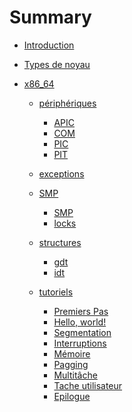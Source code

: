 # Summary

- [Introduction](./introduction.md)
- [Types de noyau](./types-de-kernel.md)

- [x86_64](x86_64/index.md)

  - [périphériques]()
    - [APIC](x86_64/périphériques/APIC.md)
    - [COM](x86_64/périphériques/COM.md)
    - [PIC](x86_64/périphériques/PIC.md)
    - [PIT](x86_64/périphériques/PIT.md)

  - [exceptions](x86_64/exceptions.md)

  - [SMP]()
    - [SMP](x86_64/smp/SMP.md)
    - [locks](x86_64/smp/locks.md)

  - [structures]()
    - [gdt](x86_64/structures/GDT.md)
    - [idt](x86_64/structures/IDT.md)

  - [tutoriels]()
    - [Premiers Pas](x86_64/premiers-pas/00-introduction.md)
    - [Hello, world!](x86_64/premiers-pas/01-hello-world.md)
    - [Segmentation](x86_64/premiers-pas/02-segmentation.md)
    - [Interruptions](x86_64/premiers-pas/03-interuptions.md)
    - [Mémoire](x86_64/premiers-pas/04-memoire.md)
    - [Pagging](x86_64/premiers-pas/05-pagging.md)
    - [Multitâche](x86_64/premiers-pas/06-multitache.md)
    - [Tache utilisateur](x86_64/premiers-pas/06-tache-utilisateur.md)
    - [Epilogue](x86_64/premiers-pas/06-epilogue.md)